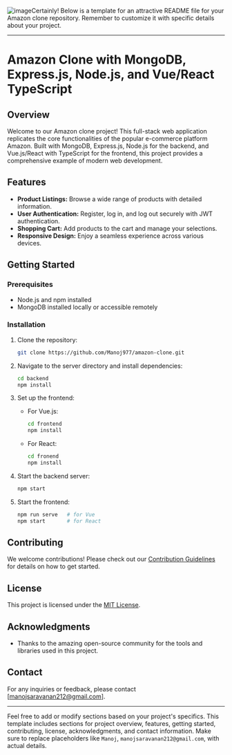 ![image](https://github.com/Manoj977/amazon_clone/assets/73774886/52810c76-999f-44c4-9087-44aa5a1adddd)Certainly! Below is a template for an attractive README file for your Amazon clone repository. Remember to customize it with specific details about your project.

---

# Amazon Clone with MongoDB, Express.js, Node.js, and Vue/React TypeScript



## Overview

Welcome to our Amazon clone project! This full-stack web application replicates the core functionalities of the popular e-commerce platform Amazon. Built with MongoDB, Express.js, Node.js for the backend, and Vue.js/React with TypeScript for the frontend, this project provides a comprehensive example of modern web development.

## Features

- **Product Listings:** Browse a wide range of products with detailed information.
- **User Authentication:** Register, log in, and log out securely with JWT authentication.
- **Shopping Cart:** Add products to the cart and manage your selections.
- **Responsive Design:** Enjoy a seamless experience across various devices.

## Getting Started

### Prerequisites

- Node.js and npm installed
- MongoDB installed locally or accessible remotely

### Installation

1. Clone the repository:
   ```bash
   git clone https://github.com/Manoj977/amazon-clone.git
   ```

2. Navigate to the server directory and install dependencies:
   ```bash
   cd backend
   npm install
   ```

3. Set up the frontend:
   - For Vue.js:
     ```bash
     cd frontend
     npm install
     ```
   - For React:
     ```bash
     cd fronend
     npm install
     ```

4. Start the backend server:
   ```bash
   npm start
   ```

5. Start the frontend:
   ```bash
   npm run serve   # for Vue
   npm start       # for React
   ```


## Contributing

We welcome contributions! Please check out our [Contribution Guidelines](CONTRIBUTING.md) for details on how to get started.

## License

This project is licensed under the [MIT License](LICENSE).

## Acknowledgments

- Thanks to the amazing open-source community for the tools and libraries used in this project.

## Contact

For any inquiries or feedback, please contact [manojsaravanan212@gmail.com].

---

Feel free to add or modify sections based on your project's specifics. This template includes sections for project overview, features, getting started, contributing, license, acknowledgments, and contact information. Make sure to replace placeholders like `Manoj`, `manojsaravanan212@gmail.com`,  with actual details.

